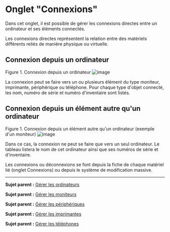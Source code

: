 Onglet "Connexions"
===================

Dans cet onglet, il est possible de gérer les connexions directes entre un ordinateur et ses éléments connectés.

Les connexions directes représentent la relation entre des matériels différents reliés de manière physique ou virtuelle.

Connexion depuis un ordinateur
------------------------------
Figure 1. Connexion depuis un ordinateur
![image](docs/image/connexion_computer.png)

La connexion peut se faire vers un ou plusieurs élément du type moniteur, imprimante, périphérique ou téléphone.
Pour chaque type d'objet connecté, les nom, numéro de série et numéro d'inventaire sont listés. 


Connexion depuis un élément autre qu'un ordinateur
--------------------------------------------------

Figure 1. Connexion depuis un élément autre qu'un ordinateur (exemple d'un moniteur)
![image](docs/image/connexion_monitor.png)

Dans ce cas, la connexion ne peut se faire que vers un seul ordinateur.
Le tableau listera le nom de cet ordinateur ainsi que ses numéros de série et d'inventaire.


Les connexions ou déconnexions se font depuis la fiche de chaque matériel lié (onglet Connexions) ou depuis le système de modification massive.

--------
**Sujet parent :** [Gérer les ordinateurs](index.php?fr/03_Module_Parc/04_Gérer_les_ordinateurs.md "Les ordinateurs se gèrent depuis le menu Parc > Ordinateurs")

**Sujet parent :** [Gérer les moniteurs](index.php?fr/03_Module_Parc/05_Gérer_les_moniteurs.md "Les moniteurs se gèrent depuis le menu Parc > Moniteurs")

**Sujet parent :** [Gérer les périphériques](index.php?fr/03_Module_Parc/08_Gérer_les_périphériques.md "Les périphériques se gèrent depuis le menu Parc > Périphériques")

**Sujet parent :** [Gérer les imprimantes](index.php?fr/03_Module_Parc/09_Gérer_les_imprimantes.md "Les imprimantes se gèrent depuis le menu Parc > Imprimantes")

**Sujet parent :** [Gérer les
téléphones](../glpi/inventory_phone.html "Les téléphones se gèrent depuis le menu Parc > Téléphones ;")
